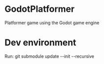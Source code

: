 # GodotPlatformer
Platformer game using the Godot game engine

# Dev environment
Run: git submodule update --init --recursive
